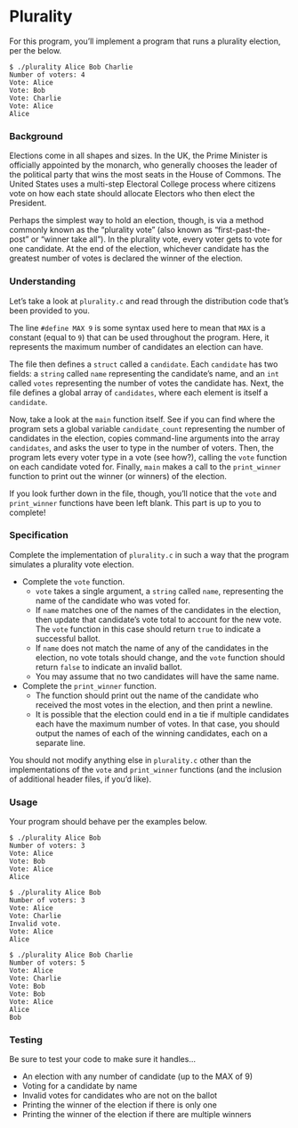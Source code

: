 # Plurality

For this program, you’ll implement a program that runs a plurality election, per the below.

    $ ./plurality Alice Bob Charlie
    Number of voters: 4
    Vote: Alice
    Vote: Bob
    Vote: Charlie
    Vote: Alice
    Alice

### Background

Elections come in all shapes and sizes. In the UK, the Prime Minister is officially appointed by the monarch, who generally chooses the leader of the political party that wins the most seats in the House of Commons. The United States uses a multi-step Electoral College process where citizens vote on how each state should allocate Electors who then elect the President.

Perhaps the simplest way to hold an election, though, is via a method commonly known as the “plurality vote” (also known as “first-past-the-post” or “winner take all”). In the plurality vote, every voter gets to vote for one candidate. At the end of the election, whichever candidate has the greatest number of votes is declared the winner of the election.

### Understanding

Let’s take a look at ``plurality.c`` and read through the distribution code that’s been provided to you.

The line ``#define MAX 9`` is some syntax used here to mean that ``MAX`` is a constant (equal to ``9``) that can be used throughout the program. Here, it represents the maximum number of candidates an election can have.

The file then defines a ``struct`` called a ``candidate``. Each ``candidate`` has two fields: a ``string`` called ``name`` representing the candidate’s name, and an ``int`` called ``votes`` representing the number of votes the candidate has. Next, the file defines a global array of ``candidates``, where each element is itself a ``candidate``.

Now, take a look at the ``main`` function itself. See if you can find where the program sets a global variable ``candidate_count`` representing the number of candidates in the election, copies command-line arguments into the array ``candidates``, and asks the user to type in the number of voters. Then, the program lets every voter type in a vote (see how?), calling the ``vote`` function on each candidate voted for. Finally, ``main`` makes a call to the ``print_winner`` function to print out the winner (or winners) of the election.

If you look further down in the file, though, you’ll notice that the ``vote`` and ``print_winner`` functions have been left blank. This part is up to you to complete!

### Specification

Complete the implementation of ``plurality.c`` in such a way that the program simulates a plurality vote election.

- Complete the ``vote`` function.
    - ``vote`` takes a single argument, a ``string`` called ``name``, representing the name of the candidate who was voted for.
    - If ``name`` matches one of the names of the candidates in the election, then update that candidate’s vote total to account for the new vote. The ``vote`` function in this case should return ``true`` to indicate a successful ballot.
    - If ``name`` does not match the name of any of the candidates in the election, no vote totals should change, and the ``vote`` function should return ``false`` to indicate an invalid ballot.
    - You may assume that no two candidates will have the same name.
- Complete the ``print_winner`` function.
    - The function should print out the name of the candidate who received the most votes in the election, and then print a newline.
    - It is possible that the election could end in a tie if multiple candidates each have the maximum number of votes. In that case, you should output the names of each of the winning candidates, each on a separate line.

You should not modify anything else in ``plurality.c`` other than the implementations of the ``vote`` and ``print_winner`` functions (and the inclusion of additional header files, if you’d like).

### Usage

Your program should behave per the examples below.

```
$ ./plurality Alice Bob
Number of voters: 3
Vote: Alice
Vote: Bob
Vote: Alice
Alice
```

```
$ ./plurality Alice Bob
Number of voters: 3
Vote: Alice
Vote: Charlie
Invalid vote.
Vote: Alice
Alice
```

```
$ ./plurality Alice Bob Charlie
Number of voters: 5
Vote: Alice
Vote: Charlie
Vote: Bob
Vote: Bob
Vote: Alice
Alice
Bob
```

### Testing

Be sure to test your code to make sure it handles…

- An election with any number of candidate (up to the MAX of 9)
- Voting for a candidate by name
- Invalid votes for candidates who are not on the ballot
- Printing the winner of the election if there is only one
- Printing the winner of the election if there are multiple winners